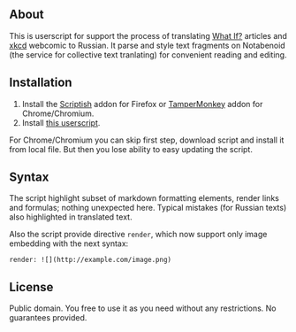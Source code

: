 ## About

This is userscript for support the process of translating [What If?](http://what-if.xkcd.com) articles and [xkcd](http://xkcd.com) webcomic to Russian. It parse and style text fragments on Notabenoid (the service for collective text tranlating) for convenient reading and editing.

## Installation

1. Install the [Scriptish](https://addons.mozilla.org/ru/firefox/addon/scriptish/) addon for Firefox or [TamperMonkey](http://tampermonkey.net/#download) addon for Chrome/Chromium.
2. Install [this userscript](https://github.com/whatifrussian/notabenoid_markdown/raw/master/notabenoid_markdown.user.js).

For Chrome/Chromium you can skip first step, download script and install it from local file. But then you lose ability to easy updating the script.

## Syntax

The script highlight subset of markdown formatting elements, render links and formulas; nothing unexpected here. Typical mistakes (for Russian texts) also highlighted in translated text.

Also the script provide directive `render`, which now support only image embedding with the next syntax:

```
render: ![](http://example.com/image.png)
```

## License

Public domain. You free to use it as you need without any restrictions. No guarantees provided.
